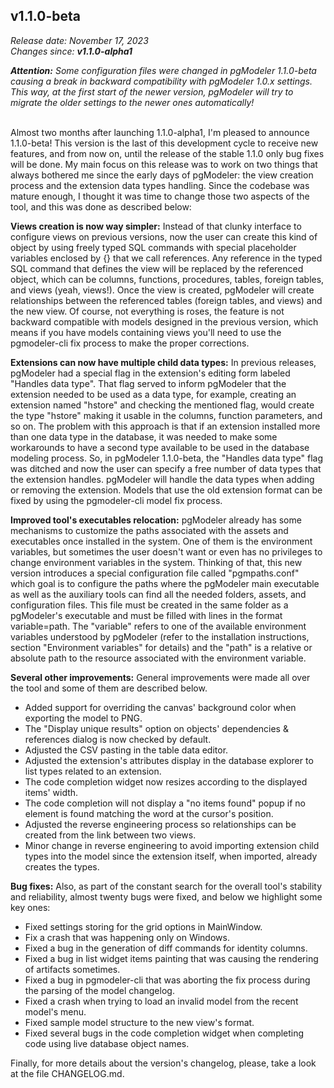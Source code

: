 v1.1.0-beta
------
<em>Release date: November 17, 2023</em><br/>
<em>Changes since: <strong>v1.1.0-alpha1</strong></em><br/>

<em><strong>Attention:</strong> Some configuration files were changed in pgModeler 1.1.0-beta causing a break in backward compatibility with pgModeler 1.0.x settings. This way, at the first start of the newer version, pgModeler will try to migrate the older settings to the newer ones automatically!</em><br/><br/>

Almost two months after launching 1.1.0-alpha1, I'm pleased to announce 1.1.0-beta! This version is the last of this development cycle to receive new features, and from now on, until the release of the stable 1.1.0 only bug fixes will be done. My main focus on this release was to work on two things that always bothered me since the early days of pgModeler: the view creation process and the extension data types handling. Since the codebase was mature enough, I thought it was time to change those two aspects of the tool, and this was done as described below:<br/>

**Views creation is now way simpler:** Instead of that clunky interface to configure views on previous versions, now the user can create this kind of object by using freely typed SQL commands with special placeholder variables enclosed by {} that we call references. Any reference in the typed SQL command that defines the view will be replaced by the referenced object, which can be columns, functions, procedures, tables, foreign tables, and views (yeah, views!). Once the view is created, pgModeler will create relationships between the referenced tables (foreign tables, and views) and the new view. Of course, not everything is roses, the feature is not backward compatible with models designed in the previous version, which means if you have models containing views you'll need to use the pgmodeler-cli fix process to make the proper corrections.<br/>

**Extensions can now have multiple child data types:** In previous releases, pgModeler had a special flag in the extension's editing form labeled "Handles data type". That flag served to inform pgModeler that the extension needed to be used as a data type, for example, creating an extension named "hstore" and checking the mentioned flag, would create the type "hstore" making it usable in the columns, function parameters, and so on. The problem with this approach is that if an extension installed more than one data type in the database, it was needed to make some workarounds to have a second type available to be used in the database modeling process. So, in pgModeler 1.1.0-beta, the "Handles data type" flag was ditched and now the user can specify a free number of data types that the extension handles. pgModeler will handle the data types when adding or removing the extension. Models that use the old extension format can be fixed by using the pgmodeler-cli model fix process.<br/>

**Improved tool's executables relocation:** pgModeler already has some mechanisms to customize the paths associated with the assets and executables once installed in the system. One of them is the environment variables, but sometimes the user doesn't want or even has no privileges to change environment variables in the system. Thinking of that, this new version introduces a special configuration file called "pgmpaths.conf" which goal is to configure the paths where the pgModeler main executable as well as the auxiliary tools can find all the needed folders, assets, and configuration files. This file must be created in the same folder as a pgModeler's executable and must be filled with lines in the format variable=path. The "variable" refers to one of the available environment variables understood by pgModeler (refer to the installation instructions, section "Environment variables" for details) and the "path" is a relative or absolute path to the resource associated with the environment variable.<br/>

**Several other improvements:** General improvements were made all over the tool and some of them are described below.<br/>
* Added support for overriding the canvas' background color when exporting the model to PNG.
* The "Display unique results" option on objects' dependencies & references dialog is now checked by default.
* Adjusted the CSV pasting in the table data editor.
* Adjusted the extension's attributes display in the database explorer to list types related to an extension.
* The code completion widget now resizes according to the displayed items' width.
* The code completion will not display a "no items found" popup if no element is found matching the word at the cursor's position.
* Adjusted the reverse engineering process so relationships can be created from the link between two views.
* Minor change in reverse engineering to avoid importing extension child types into the model since the extension itself, when imported, already creates the types.

**Bug fixes:** Also, as part of the constant search for the overall tool's stability and reliability, almost twenty bugs were fixed, and below we highlight some key ones:<br/>
* Fixed settings storing for the grid options in MainWindow.
* Fix a crash that was happening only on Windows.
* Fixed a bug in the generation of diff commands for identity columns.
* Fixed a bug in list widget items painting that was causing the rendering of artifacts sometimes.
* Fixed a bug in pgmodeler-cli that was aborting the fix process during the parsing of the model changelog.
* Fixed a crash when trying to load an invalid model from the recent model's menu.
* Fixed sample model structure to the new view's format.
* Fixed several bugs in the code completion widget when completing code using live database object names.

Finally, for more details about the version's changelog, please, take a look at the file CHANGELOG.md.
